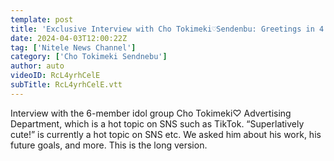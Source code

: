 ```yaml
---
template: post
title: 'Exclusive Interview with Cho Tokimeki♡Sendenbu: Greetings in 4 Languages Ahead of Dream Overseas Tour'
date: 2024-04-03T12:00:22Z
tag: ['Nitele News Channel']
category: ['Cho Tokimeki Sendnebu']
author: auto 
videoID: RcL4yrhCelE
subTitle: RcL4yrhCelE.vtt
---
```

Interview with the 6-member idol group Cho Tokimeki♡ Advertising Department, which is a hot topic on SNS such as TikTok. “Superlatively cute!” is currently a hot topic on SNS etc. We asked him about his work, his future goals, and more. This is the long version.

